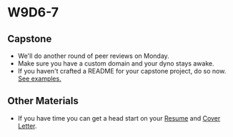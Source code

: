 # W9D6-7

## Capstone
* We'll do another round of peer reviews on Monday.
* Make sure you have a custom domain and your dyno stays awake.
* If you haven't crafted a README for your capstone project, do so now. [See examples.][readme]

## Other Materials
* If you have time you can get a head start on your [Resume][resume] and [Cover Letter][cover-letter].

[readme]: ../self-presentation/example_readmes.md
[resume]: ../self-presentation/resume.md
[cover-letter]: ../self-presentation/cover_letter.md
